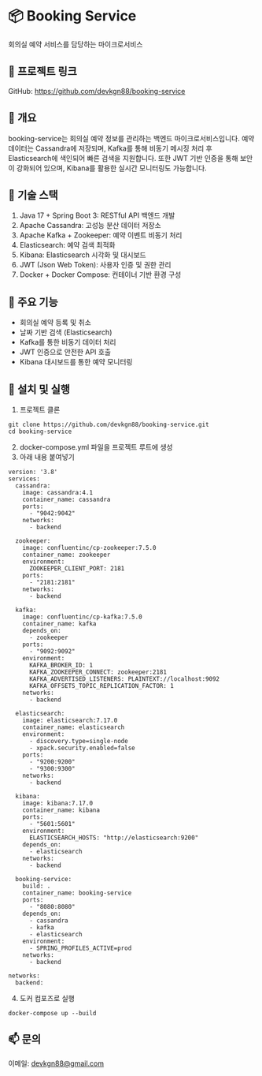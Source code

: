 # 📦 Booking Service
회의실 예약 서비스를 담당하는 마이크로서비스

## 🔗 프로젝트 링크
GitHub: https://github.com/devkgn88/booking-service

## 🧩 개요
booking-service는 회의실 예약 정보를 관리하는 백엔드 마이크로서비스입니다.
예약 데이터는 Cassandra에 저장되며, Kafka를 통해 비동기 메시징 처리 후 Elasticsearch에 색인되어 빠른 검색을 지원합니다.
또한 JWT 기반 인증을 통해 보안이 강화되어 있으며, Kibana를 활용한 실시간 모니터링도 가능합니다.

## 🔧 기술 스택
1. Java 17 + Spring Boot 3: RESTful API 백엔드 개발
2. Apache Cassandra: 고성능 분산 데이터 저장소
3. Apache Kafka + Zookeeper: 예약 이벤트 비동기 처리
4. Elasticsearch: 예약 검색 최적화
5. Kibana: Elasticsearch 시각화 및 대시보드
6. JWT (Json Web Token): 사용자 인증 및 권한 관리
7. Docker + Docker Compose: 컨테이너 기반 환경 구성

## 🧠 주요 기능
* 회의실 예약 등록 및 취소
* 날짜 기반 검색 (Elasticsearch)
* Kafka를 통한 비동기 데이터 처리
* JWT 인증으로 안전한 API 호출
* Kibana 대시보드를 통한 예약 모니터링

## 🚀 설치 및 실행
1. 프로젝트 클론
```
git clone https://github.com/devkgn88/booking-service.git
cd booking-service
```
2. docker-compose.yml 파일을 프로젝트 루트에 생성
3. 아래 내용 붙여넣기
```
version: '3.8'
services:
  cassandra:
    image: cassandra:4.1
    container_name: cassandra
    ports:
      - "9042:9042"
    networks:
      - backend

  zookeeper:
    image: confluentinc/cp-zookeeper:7.5.0
    container_name: zookeeper
    environment:
      ZOOKEEPER_CLIENT_PORT: 2181
    ports:
      - "2181:2181"
    networks:
      - backend

  kafka:
    image: confluentinc/cp-kafka:7.5.0
    container_name: kafka
    depends_on:
      - zookeeper
    ports:
      - "9092:9092"
    environment:
      KAFKA_BROKER_ID: 1
      KAFKA_ZOOKEEPER_CONNECT: zookeeper:2181
      KAFKA_ADVERTISED_LISTENERS: PLAINTEXT://localhost:9092
      KAFKA_OFFSETS_TOPIC_REPLICATION_FACTOR: 1
    networks:
      - backend

  elasticsearch:
    image: elasticsearch:7.17.0
    container_name: elasticsearch
    environment:
      - discovery.type=single-node
      - xpack.security.enabled=false
    ports:
      - "9200:9200"
      - "9300:9300"
    networks:
      - backend

  kibana:
    image: kibana:7.17.0
    container_name: kibana
    ports:
      - "5601:5601"
    environment:
      ELASTICSEARCH_HOSTS: "http://elasticsearch:9200"
    depends_on:
      - elasticsearch
    networks:
      - backend

  booking-service:
    build: .
    container_name: booking-service
    ports:
      - "8080:8080"
    depends_on:
      - cassandra
      - kafka
      - elasticsearch
    environment:
      - SPRING_PROFILES_ACTIVE=prod
    networks:
      - backend

networks:
  backend:
```
4. 도커 컴포즈로 실행
```
docker-compose up --build
```

## 📫 문의
이메일: devkgn88@gmail.com
